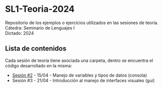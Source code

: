 # SL1-Teoria-2024

Repositorio de los ejemplos o ejercicios utilizados en las sesiones de teoría.  
Cátedra: Seminario de Lenguajes I  
Dictado: 2024 

## Lista de contenidos

Cada sesión de teoría tiene asociada una carpeta, dentro se encuentra el código desarrollado en la misma:
* [Sesión #2](https://github.com/tinxo/SL1-Teoria-2024/tree/main/C2-15042024) - 15/04 - Manejo de variables y tipos de datos (consola)
* Sesión #3 - 21/04 - Introducción al manejo de interfaces visuales (gui)
